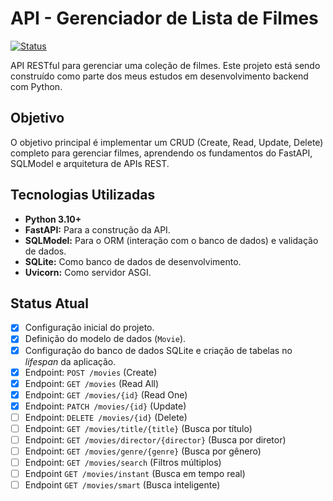 # API - Gerenciador de Lista de Filmes

[![Status](https://img.shields.io/badge/status-em_desenvolvimento-yellow)](https://https://github.com/CaioVHilario/gerenciador_filmes)

API RESTful para gerenciar uma coleção de filmes. Este projeto está sendo construído como parte dos meus estudos em desenvolvimento backend com Python.

## Objetivo

O objetivo principal é implementar um CRUD (Create, Read, Update, Delete) completo para gerenciar filmes, aprendendo os fundamentos do FastAPI, SQLModel e arquitetura de APIs REST.

## Tecnologias Utilizadas

* **Python 3.10+**
* **FastAPI:** Para a construção da API.
* **SQLModel:** Para o ORM (interação com o banco de dados) e validação de dados.
* **SQLite:** Como banco de dados de desenvolvimento.
* **Uvicorn:** Como servidor ASGI.

## Status Atual

* [x] Configuração inicial do projeto.
* [x] Definição do modelo de dados (`Movie`).
* [x] Configuração do banco de dados SQLite e criação de tabelas no *lifespan* da aplicação.
* [x] Endpoint: `POST /movies` (Create)
* [x] Endpoint: `GET /movies` (Read All)
* [x] Endpoint: `GET /movies/{id}` (Read One)
* [x] Endpoint: `PATCH /movies/{id}` (Update)
* [ ] Endpoint: `DELETE /movies/{id}` (Delete)
* [ ] Endpoint: `GET /movies/title/{title}` (Busca por título)
* [ ] Endpoint: `GET /movies/director/{director}` (Busca por diretor)
* [ ] Endpoint: `GET /movies/genre/{genre}` (Busca por gênero)
* [ ] Endpoint: `GET /movies/search` (Filtros múltiplos)
* [ ] Endpoint `GET /movies/instant` (Busca em tempo real)
* [ ] Endpoint `GET /movies/smart` (Busca inteligente)